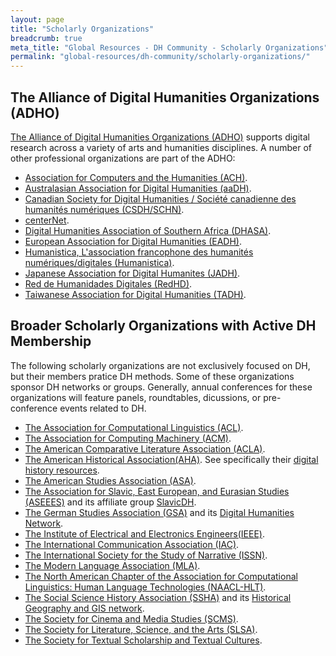 ```yaml
---
layout: page
title: "Scholarly Organizations"
breadcrumb: true
meta_title: "Global Resources - DH Community - Scholarly Organizations"
permalink: "global-resources/dh-community/scholarly-organizations/"
---
```


## The Alliance of Digital Humanities Organizations (ADHO) 
[The Alliance of Digital Humanities Organizations (ADHO)](https://adho.org/) supports digital research across a variety of arts and humanities disciplines. A number of other professional organizations are part of the ADHO:
  -  [Association for Computers and the Humanities (ACH)](http://ach.org/).
  -  [Australasian Association for Digital Humanities (aaDH)](https://aa-dh.org/).
  -  [Canadian Society for Digital Humanities / Société canadienne des humanités numériques (CSDH/SCHN)](http://csdh-schn.org/).
  -  [centerNet](http://dhcenternet.org/).
  -  [Digital Humanities Association of Southern Africa (DHASA)](http://digitalhumanities.org.za/).
  -  [European Association for Digital Humanities (EADH)](http://eadh.org/).
  -  [Humanistica, L'association francophone des humanités numériques/digitales (Humanistica)](http://www.humanisti.ca/).
  -  [Japanese Association for Digital Humanites (JADH)](https://www.jadh.org/).
  -  [Red de Humanidades Digitales (RedHD)](http://www.humanidadesdigitales.net/).
  -  [Taiwanese Association for Digital Humanities (TADH)](http://tadh.org.tw/en/).

## Broader Scholarly Organizations with Active DH Membership
The following scholarly organizations are not exclusively focused on DH, but their members pratice DH methods. Some of these organizations sponsor DH networks or groups. Generally, annual conferences for these organizations will feature panels, roundtables, dicussions, or pre-conference events related to DH.
 -  [The Association for Computational Linguistics (ACL)](https://www.aclweb.org/portal/).
 -  [The Association for Computing Machinery (ACM)](https://www.acm.org/).
 -  [The American Comparative Literature Association (ACLA)](https://www.acla.org/annual-meeting).
 -  [The American Historical Association(AHA)](https://www.historians.org/). See specifically their [digital history resources](https://www.historians.org/teaching-and-learning/digital-history-resources).
 -  [The American Studies Association (ASA)](https://theasa.net/).
 -  [The Association for Slavic, East European, and Eurasian Studies (ASEEES)](https://www.aseees.org/convention) and its affiliate group [SlavicDH](https://slavicdh.aseees.hcommons.org/).
 -  [The German Studies Association (GSA)](https://www.thegsa.org/) and its [Digital Humanities Network](https://hsprojects.mit.edu/dhnetwork/).
 -  [The Institute of Electrical and Electronics Engineers(IEEE)](https://www.ieee.org/).
 -  [The International Communication Association (IAC)](https://www.icahdq.org/).
 -  [The International Society for the Study of Narrative (ISSN)](http://narrative.georgetown.edu/).
 -  [The Modern Language Association (MLA)](https://www.mla.org/).
 -  [The North American Chapter of the Association for Computational Linguistics: Human Language Technologies (NAACL-HLT)](https://naacl2019.org/).
 -  [The Social Science History Association (SSHA)](https://ssha.org/) and its [Historical Geography and GIS network](https://ssha.org/networks/geography/). 
 -  [The Society for Cinema and Media Studies (SCMS)](https://www.cmstudies.org/).
 -  [The Society for Literature, Science, and the Arts (SLSA)](https://www.litsciarts.org/).
 -  [The Society for Textual Scholarship and Textual Cultures](https://textualsociety.org). 
